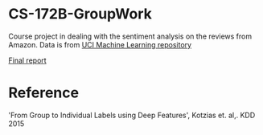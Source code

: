 # CS-172B-GroupWork

Course project in dealing with the sentiment analysis on the reviews from Amazon.
Data is from [UCI Machine Learning
repository](https://archive.ics.uci.edu/ml/datasets/Sentiment+Labelled+Sentences)

[Final report](10FinalProjectReport.pdf)

# Reference
'From Group to Individual Labels using Deep Features', Kotzias et. al,. KDD 2015
